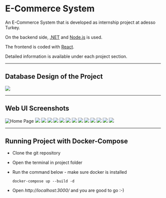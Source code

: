 # E-Commerce System

An E-Commerce System that is developed as internship project at adesso Turkey. 

On the backend side, [.NET](/dotNET/) and [Node.js](/Node/) is used. 

The frontend is coded with [React](/React/).

Detailed information is available under each project section.

-------------------------------
## Database Design of the Project

![](/images/database-design.png)

-------------------------------
## Web UI Screenshots

![Home Page](/images/home-screen.png)
![](/images/home-screen-logged-in.png)
![](/images/category-listing.png)
![](/images/product-details.png)
![](/images/register.png)
![](/images/login.png)
![](/images/favorites.png)
![](/images/cart.png)
![](/images/order-address-selection.png)
![](/images/orders.png)
![](/images/addresses.png)
![](/images/profile.png)
![](/images/wallet.png)
![](/images/toastify-notifications.png)

-------------------------------
## Running Project with Docker-Compose
- Clone the git repository
- Open the terminal in project folder
- Run the command below - make sure docker is installed
  
  ```docker-compose up --build -d```

- Open *http://localhost:3000/* and you are good to go :-) 